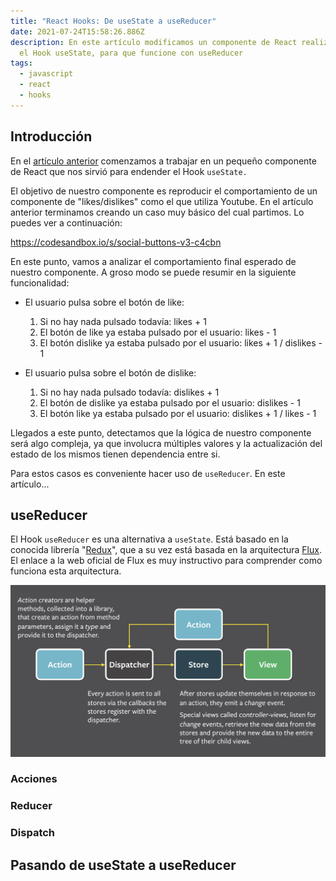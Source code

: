 ```yaml
---
title: "React Hooks: De useState a useReducer"
date: 2021-07-24T15:58:26.886Z
description: En este artículo modificamos un componente de React realizado con
  el Hook useState, para que funcione con useReducer
tags:
  - javascript
  - react
  - hooks
---
```

## Introducción

En el [artículo anterior](https://samutorres.com/blog/react-hooks-usestate) comenzamos a trabajar en un pequeño componente de React que nos sirvió para endender el Hook `useState.`

El objetivo de nuestro componente es reproducir el comportamiento de un componente de "likes/dislikes" como el que utiliza Youtube. En el artículo anterior terminamos creando un caso muy básico del cual partimos. Lo puedes ver a continuación:

https://codesandbox.io/s/social-buttons-v3-c4cbn

En este punto, vamos a analizar el comportamiento final esperado de nuestro componente. A groso modo se puede resumir en la siguiente funcionalidad:

* El usuario pulsa sobre el botón de like:

  1. Si no hay nada pulsado todavía: likes + 1
  2. El botón de like ya estaba pulsado por el usuario: likes - 1
  3. El botón dislike ya estaba pulsado por el usuario: likes + 1 / dislikes - 1
* El usuario pulsa sobre el botón de dislike:

  1. Si no hay nada pulsado todavía: dislikes + 1
  2. El botón de dislike ya estaba pulsado por el usuario: dislikes - 1
  3. El botón like ya estaba pulsado por el usuario: dislikes + 1 / likes - 1

Llegados a este punto, detectamos que la lógica de nuestro componente será algo compleja, ya que involucra múltiples valores y la actualización del estado de los mismos tienen dependencia entre si. 

Para estos casos es conveniente hacer uso de `useReducer`. En este artículo...

## useReducer

El Hook `useReducer` es una alternativa a `useState`. Está basado en la conocida librería "[Redux](https://redux.js.org/)", que a su vez está basada en la arquitectura [Flux](https://facebook.github.io/flux/docs/in-depth-overview/). El enlace a la web oficial de Flux es muy instructivo para comprender como funciona esta arquitectura.

![arquitectura-flux](flux-simple-f8-diagram-explained-1300w.png "arquitectura-flux")

### Acciones

### Reducer

### Dispatch

## Pasando de useState a useReducer